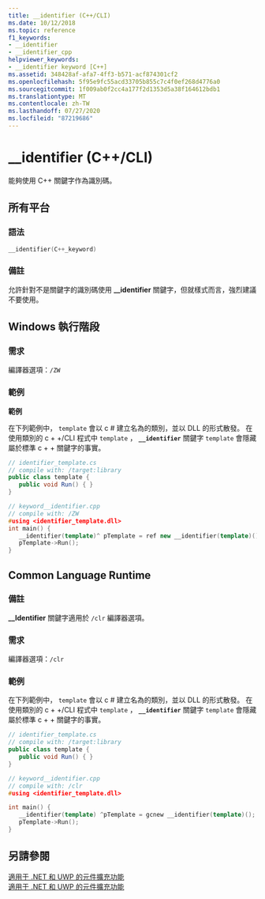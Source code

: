 ```yaml
---
title: __identifier (C++/CLI)
ms.date: 10/12/2018
ms.topic: reference
f1_keywords:
- __identifier
- __identifier_cpp
helpviewer_keywords:
- __identifier keyword [C++]
ms.assetid: 348428af-afa7-4ff3-b571-acf874301cf2
ms.openlocfilehash: 5f95e9fc55acd33705b855c7c4f0ef268d4776a0
ms.sourcegitcommit: 1f009ab0f2cc4a177f2d1353d5a38f164612bdb1
ms.translationtype: MT
ms.contentlocale: zh-TW
ms.lasthandoff: 07/27/2020
ms.locfileid: "87219686"
---
```

# <a name="__identifier-ccli"></a>__identifier (C++/CLI)

能夠使用 C++ 關鍵字作為識別碼。

## <a name="all-platforms"></a>所有平台

### <a name="syntax"></a>語法

```cpp
__identifier(C++_keyword)
```

### <a name="remarks"></a>備註

允許針對不是關鍵字的識別碼使用 **__identifier** 關鍵字，但就樣式而言，強烈建議不要使用。

## <a name="windows-runtime"></a>Windows 執行階段

### <a name="requirements"></a>需求

編譯器選項：`/ZW`

### <a name="examples"></a>範例

**範例**

在下列範例中， `template` 會以 c # 建立名為的類別，並以 DLL 的形式散發。 在使用類別的 c + +/CLI 程式中 `template` ， **`__identifier`** 關鍵字 `template` 會隱藏屬於標準 c + + 關鍵字的事實。

```csharp
// identifier_template.cs
// compile with: /target:library
public class template {
   public void Run() { }
}
```

```cpp
// keyword__identifier.cpp
// compile with: /ZW
#using <identifier_template.dll>
int main() {
   __identifier(template)^ pTemplate = ref new __identifier(template)();
   pTemplate->Run();
}
```

## <a name="common-language-runtime"></a>Common Language Runtime

### <a name="remarks"></a>備註

**__Identifier** 關鍵字適用於 `/clr` 編譯器選項。

### <a name="requirements"></a>需求

編譯器選項：`/clr`

### <a name="examples"></a>範例

在下列範例中， `template` 會以 c # 建立名為的類別，並以 DLL 的形式散發。 在使用類別的 c + +/CLI 程式中 `template` ， **`__identifier`** 關鍵字 `template` 會隱藏屬於標準 c + + 關鍵字的事實。

```csharp
// identifier_template.cs
// compile with: /target:library
public class template {
   public void Run() { }
}
```

```cpp
// keyword__identifier.cpp
// compile with: /clr
#using <identifier_template.dll>

int main() {
   __identifier(template) ^pTemplate = gcnew __identifier(template)();
   pTemplate->Run();
}
```

## <a name="see-also"></a>另請參閱

[適用于 .NET 和 UWP 的元件擴充功能](component-extensions-for-runtime-platforms.md)<br/>
[適用于 .NET 和 UWP 的元件擴充功能](component-extensions-for-runtime-platforms.md)
